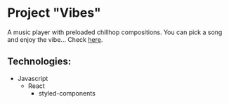 # Project "Vibes"

A music player with preloaded chillhop compositions. You can pick a song and enjoy the vibe...
Check [here](https://vibes-music.netlify.app/).

## Technologies:

- Javascript
  - React
    - styled-components
